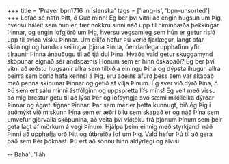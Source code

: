 +++
title = 'Prayer bpn1716 in Íslenska'
tags = ['lang-is', 'bpn-unsorted']
+++
Lofað sé nafn Þitt, ó Guð minn! Ég ber því vitni að engin hugsun um Þig, hversu háleit sem hún er, fær nokkru sinni náð upp til himinhæða þekkingar Þinnar, og engin lofgjörð um Þig, hversu vegsamleg sem hún er getur risið upp til sviða visku Þinnar. Um eilífð hefur Þú verið fjarlægur, langt ofar skilningi og handan seilingar þjóna Þinna, óendanlega upphafinn yfir tilraunir Þinna ánauð­ugu til að tjá dul Þína. Hvaða vald getur skugga­mynd sköpunar eignað sér andspænis Honum sem er hinn óskapaði?
Ég ber því vitni að æðstu hugsanir allra sem til­biðja einingu Þína og dýpsta íhugun allra þeirra sem borið hafa kennsl á Þig, eru aðeins afurð þess sem var skapað með penna skipunar Þinnar og getið af vilja Þínum. Ég sver við dýrð Þína, ó Þú sem ert sálu minni ástfólginn og uppspretta lífs míns! Ég veit með vissu að mig brestur getu til að lýsa Þér og lofsyngja svo sæmi mikilleika dýrðar Þinnar og ágæti tignar Þinnar. Þar sem mér er þetta kunnugt, bið ég Þig í auðmýkt við miskunn Þína sem er æðri öllu sem skapað er og náð Þína sem umvefur gjörvalla sköpunina, að veita því viðtöku frá þjónum Þínum sem þeir geta lagt af mörkum á vegi Þínum. Hjálpa þeim einnig með styrkjandi náð Þinni að upphefja orð Þitt og útbreiða lof um Þig.
Vald hefur Þú til að gera það sem Þér þóknast. Þú ert að sönnu hinn aldýrlegi og alvísi.

-- Bahá'u'lláh
